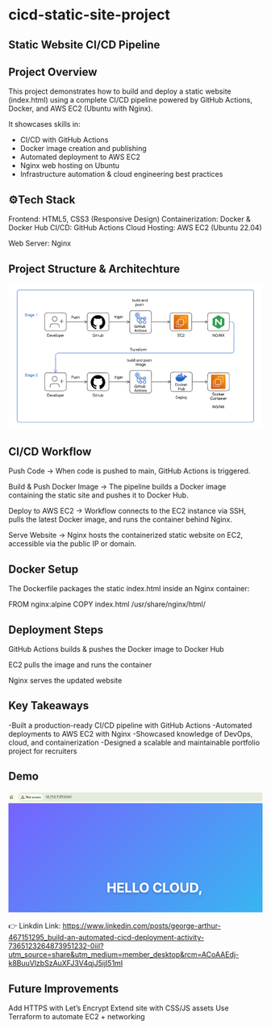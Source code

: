 # cicd-static-site-project
## Static Website CI/CD Pipeline

## Project Overview

This project demonstrates how to build and deploy a static website (index.html) using a complete CI/CD pipeline powered by GitHub Actions, Docker, and AWS EC2 (Ubuntu with Nginx).

It showcases skills in:

- CI/CD with GitHub Actions
- Docker image creation and publishing
- Automated deployment to AWS EC2
- Nginx web hosting on Ubuntu
- Infrastructure automation & cloud engineering best practices

## ⚙Tech Stack

Frontend: HTML5, CSS3 (Responsive Design)
Containerization: Docker & Docker Hub
CI/CD: GitHub Actions
Cloud Hosting: AWS EC2 (Ubuntu 22.04)

Web Server: Nginx

## Project Structure & Architechture
![arch](arch.png)

## CI/CD Workflow

Push Code → When code is pushed to main, GitHub Actions is triggered.

Build & Push Docker Image → The pipeline builds a Docker image containing the static site and pushes it to Docker Hub.

Deploy to AWS EC2 → Workflow connects to the EC2 instance via SSH, pulls the latest Docker image, and runs the container behind Nginx.

Serve Website → Nginx hosts the containerized static website on EC2, accessible via the public IP or domain.

## Docker Setup

The Dockerfile packages the static index.html inside an Nginx container:

FROM nginx:alpine
COPY index.html /usr/share/nginx/html/

## Deployment Steps

GitHub Actions builds & pushes the Docker image to Docker Hub

EC2 pulls the image and runs the container

Nginx serves the updated website

## Key Takeaways

-Built a production-ready CI/CD pipeline with GitHub Actions
-Automated deployments to AWS EC2 with Nginx
-Showcased knowledge of DevOps, cloud, and containerization
-Designed a scalable and maintainable portfolio project for recruiters

## Demo

![demo](demo.png)

👉 Linkdin Link: https://www.linkedin.com/posts/george-arthur-467151295_build-an-automated-cicd-deployment-activity-7365123264873951232-0iiI?utm_source=share&utm_medium=member_desktop&rcm=ACoAAEdj-k8BuuVlzbSzAuXFJ3V4qjJ5ijI51mI

## Future Improvements

Add HTTPS with Let’s Encrypt
Extend site with CSS/JS assets
Use Terraform to automate EC2 + networking
